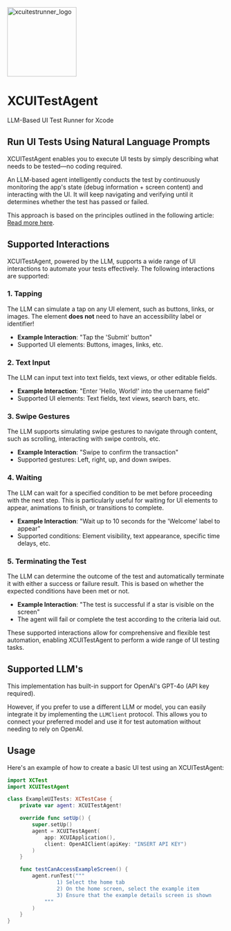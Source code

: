 <img src="https://github.com/user-attachments/assets/052f80af-3597-4edf-83dd-8b5176af5ccc" alt="xcuitestrunner_logo" width="160" height="160">

# XCUITestAgent
LLM-Based UI Test Runner for Xcode

## Run UI Tests Using Natural Language Prompts  

XCUITestAgent enables you to execute UI tests by simply describing what needs to be tested—no coding required.  

An LLM-based agent intelligently conducts the test by continuously monitoring the app's state (debug information + screen content) and interacting with the UI. It will keep navigating and verifying until it determines whether the test has passed or failed.  

This approach is based on the principles outlined in the following article: [Read more here](https://hundredeni.app).

## Supported Interactions

XCUITestAgent, powered by the LLM, supports a wide range of UI interactions to automate your tests effectively. The following interactions are supported:

### 1. **Tapping**  
   The LLM can simulate a tap on any UI element, such as buttons, links, or images. The element **does not** need to have an accessibility label or identifier!

   - **Example Interaction**: "Tap the 'Submit' button"
   - Supported UI elements: Buttons, images, links, etc.

### 2. **Text Input**  
   The LLM can input text into text fields, text views, or other editable fields.

   - **Example Interaction**: "Enter 'Hello, World!' into the username field"
   - Supported UI elements: Text fields, text views, search bars, etc.

### 3. **Swipe Gestures**  
   The LLM supports simulating swipe gestures to navigate through content, such as scrolling, interacting with swipe controls, etc.

   - **Example Interaction**: "Swipe to confirm the transaction"
   - Supported gestures: Left, right, up, and down swipes.

### 4. **Waiting**  
   The LLM can wait for a specified condition to be met before proceeding with the next step. This is particularly useful for waiting for UI elements to appear, animations to finish, or transitions to complete.

   - **Example Interaction**: "Wait up to 10 seconds for the 'Welcome' label to appear"
   - Supported conditions: Element visibility, text appearance, specific time delays, etc.

### 5. **Terminating the Test**  
   The LLM can determine the outcome of the test and automatically terminate it with either a success or failure result. This is based on whether the expected conditions have been met or not.

   - **Example Interaction**: "The test is successful if a star is visible on the screen"
   - The agent will fail or complete the test according to the criteria laid out.

These supported interactions allow for comprehensive and flexible test automation, enabling XCUITestAgent to perform a wide range of UI testing tasks.

## Supported LLM's

This implementation has built-in support for OpenAI's GPT-4o (API key required).

However, if you prefer to use a different LLM or model, you can easily integrate it by implementing the `LLMClient` protocol. This allows you to connect your preferred model and use it for test automation without needing to rely on OpenAI.

## Usage

Here's an example of how to create a basic UI test using an XCUITestAgent:

  ```swift
  import XCTest
  import XCUITestAgent

  class ExampleUITests: XCTestCase {
      private var agent: XCUITestAgent!

      override func setUp() {
          super.setUp()
          agent = XCUITestAgent(
              app: XCUIApplication(),
              client: OpenAIClient(apiKey: "INSERT API KEY")
          )
      }

      func testCanAccessExampleScreen() {
          agent.runTest("""
                  1) Select the home tab
                  2) On the home screen, select the example item
                  3) Ensure that the example details screen is shown
              """
          )
      }
  }

